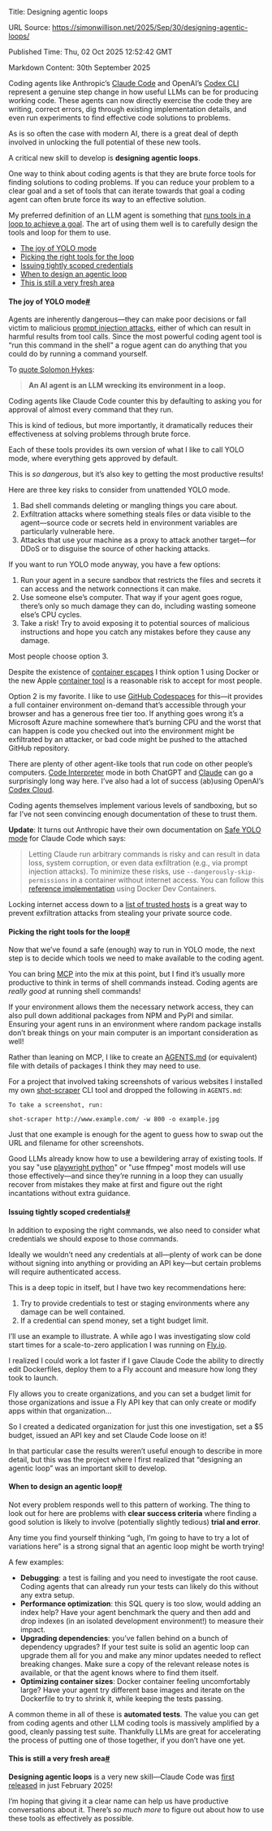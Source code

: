Title: Designing agentic loops

URL Source: https://simonwillison.net/2025/Sep/30/designing-agentic-loops/

Published Time: Thu, 02 Oct 2025 12:52:42 GMT

Markdown Content:
30th September 2025

Coding agents like Anthropic’s [Claude Code](https://claude.com/product/claude-code) and OpenAI’s [Codex CLI](https://github.com/openai/codex) represent a genuine step change in how useful LLMs can be for producing working code. These agents can now directly exercise the code they are writing, correct errors, dig through existing implementation details, and even run experiments to find effective code solutions to problems.

As is so often the case with modern AI, there is a great deal of depth involved in unlocking the full potential of these new tools.

A critical new skill to develop is **designing agentic loops**.

One way to think about coding agents is that they are brute force tools for finding solutions to coding problems. If you can reduce your problem to a clear goal and a set of tools that can iterate towards that goal a coding agent can often brute force its way to an effective solution.

My preferred definition of an LLM agent is something that [runs tools in a loop to achieve a goal](https://simonwillison.net/2025/Sep/18/agents/). The art of using them well is to carefully design the tools and loop for them to use.

*   [The joy of YOLO mode](https://simonwillison.net/2025/Sep/30/designing-agentic-loops/#the-joy-of-yolo-mode)
*   [Picking the right tools for the loop](https://simonwillison.net/2025/Sep/30/designing-agentic-loops/#picking-the-right-tools-for-the-loop)
*   [Issuing tightly scoped credentials](https://simonwillison.net/2025/Sep/30/designing-agentic-loops/#issuing-tightly-scoped-credentials)
*   [When to design an agentic loop](https://simonwillison.net/2025/Sep/30/designing-agentic-loops/#when-to-design-an-agentic-loop)
*   [This is still a very fresh area](https://simonwillison.net/2025/Sep/30/designing-agentic-loops/#this-is-still-a-very-fresh-area)

#### The joy of YOLO mode[#](https://simonwillison.net/2025/Sep/30/designing-agentic-loops/#the-joy-of-yolo-mode)

Agents are inherently dangerous—they can make poor decisions or fall victim to malicious [prompt injection attacks](https://simonwillison.net/tags/prompt-injection/), either of which can result in harmful results from tool calls. Since the most powerful coding agent tool is “run this command in the shell” a rogue agent can do anything that you could do by running a command yourself.

To [quote Solomon Hykes](https://simonwillison.net/2025/Jun/5/wrecking-its-environment-in-a-loop/):

> **An AI agent is an LLM wrecking its environment in a loop.**

Coding agents like Claude Code counter this by defaulting to asking you for approval of almost every command that they run.

This is kind of tedious, but more importantly, it dramatically reduces their effectiveness at solving problems through brute force.

Each of these tools provides its own version of what I like to call YOLO mode, where everything gets approved by default.

This is _so dangerous_, but it’s also key to getting the most productive results!

Here are three key risks to consider from unattended YOLO mode.

1.   Bad shell commands deleting or mangling things you care about.
2.   Exfiltration attacks where something steals files or data visible to the agent—source code or secrets held in environment variables are particularly vulnerable here.
3.   Attacks that use your machine as a proxy to attack another target—for DDoS or to disguise the source of other hacking attacks.

If you want to run YOLO mode anyway, you have a few options:

1.   Run your agent in a secure sandbox that restricts the files and secrets it can access and the network connections it can make.
2.   Use someone else’s computer. That way if your agent goes rogue, there’s only so much damage they can do, including wasting someone else’s CPU cycles.
3.   Take a risk! Try to avoid exposing it to potential sources of malicious instructions and hope you catch any mistakes before they cause any damage.

Most people choose option 3.

Despite the existence of [container escapes](https://attack.mitre.org/techniques/T1611/) I think option 1 using Docker or the new Apple [container tool](https://github.com/apple/container) is a reasonable risk to accept for most people.

Option 2 is my favorite. I like to use [GitHub Codespaces](https://github.com/features/codespaces) for this—it provides a full container environment on-demand that’s accessible through your browser and has a generous free tier too. If anything goes wrong it’s a Microsoft Azure machine somewhere that’s burning CPU and the worst that can happen is code you checked out into the environment might be exfiltrated by an attacker, or bad code might be pushed to the attached GitHub repository.

There are plenty of other agent-like tools that run code on other people’s computers. [Code Interpreter](https://simonwillison.net/tags/code-interpreter/) mode in both ChatGPT and [Claude](https://simonwillison.net/2025/Sep/9/claude-code-interpreter/) can go a surprisingly long way here. I’ve also had a lot of success (ab)using OpenAI’s [Codex Cloud](https://chatgpt.com/features/codex).

Coding agents themselves implement various levels of sandboxing, but so far I’ve not seen convincing enough documentation of these to trust them.

**Update**: It turns out Anthropic have their own documentation on [Safe YOLO mode](https://www.anthropic.com/engineering/claude-code-best-practices#d-safe-yolo-mode) for Claude Code which says:

> Letting Claude run arbitrary commands is risky and can result in data loss, system corruption, or even data exfiltration (e.g., via prompt injection attacks). To minimize these risks, use `--dangerously-skip-permissions` in a container without internet access. You can follow this [reference implementation](https://github.com/anthropics/claude-code/tree/main/.devcontainer) using Docker Dev Containers.

Locking internet access down to a [list of trusted hosts](https://github.com/anthropics/claude-code/blob/5062ed93fc67f9322f807ecbf391ae4376cf8e83/.devcontainer/init-firewall.sh#L66-L75) is a great way to prevent exfiltration attacks from stealing your private source code.

#### Picking the right tools for the loop[#](https://simonwillison.net/2025/Sep/30/designing-agentic-loops/#picking-the-right-tools-for-the-loop)

Now that we’ve found a safe (enough) way to run in YOLO mode, the next step is to decide which tools we need to make available to the coding agent.

You can bring [MCP](https://modelcontextprotocol.io/) into the mix at this point, but I find it’s usually more productive to think in terms of shell commands instead. Coding agents are _really good_ at running shell commands!

If your environment allows them the necessary network access, they can also pull down additional packages from NPM and PyPI and similar. Ensuring your agent runs in an environment where random package installs don’t break things on your main computer is an important consideration as well!

Rather than leaning on MCP, I like to create an [AGENTS.md](https://agents.md/) (or equivalent) file with details of packages I think they may need to use.

For a project that involved taking screenshots of various websites I installed my own [shot-scraper](https://shot-scraper.datasette.io/) CLI tool and dropped the following in `AGENTS.md`:

```
To take a screenshot, run:

shot-scraper http://www.example.com/ -w 800 -o example.jpg
```

Just that one example is enough for the agent to guess how to swap out the URL and filename for other screenshots.

Good LLMs already know how to use a bewildering array of existing tools. If you say "use [playwright python](https://playwright.dev/python/)" or "use ffmpeg" most models will use those effectively—and since they’re running in a loop they can usually recover from mistakes they make at first and figure out the right incantations without extra guidance.

#### Issuing tightly scoped credentials[#](https://simonwillison.net/2025/Sep/30/designing-agentic-loops/#issuing-tightly-scoped-credentials)

In addition to exposing the right commands, we also need to consider what credentials we should expose to those commands.

Ideally we wouldn’t need any credentials at all—plenty of work can be done without signing into anything or providing an API key—but certain problems will require authenticated access.

This is a deep topic in itself, but I have two key recommendations here:

1.   Try to provide credentials to test or staging environments where any damage can be well contained.
2.   If a credential can spend money, set a tight budget limit.

I’ll use an example to illustrate. A while ago I was investigating slow cold start times for a scale-to-zero application I was running on [Fly.io](https://fly.io/).

I realized I could work a lot faster if I gave Claude Code the ability to directly edit Dockerfiles, deploy them to a Fly account and measure how long they took to launch.

Fly allows you to create organizations, and you can set a budget limit for those organizations and issue a Fly API key that can only create or modify apps within that organization...

So I created a dedicated organization for just this one investigation, set a $5 budget, issued an API key and set Claude Code loose on it!

In that particular case the results weren’t useful enough to describe in more detail, but this was the project where I first realized that “designing an agentic loop” was an important skill to develop.

#### When to design an agentic loop[#](https://simonwillison.net/2025/Sep/30/designing-agentic-loops/#when-to-design-an-agentic-loop)

Not every problem responds well to this pattern of working. The thing to look out for here are problems with **clear success criteria** where finding a good solution is likely to involve (potentially slightly tedious) **trial and error**.

Any time you find yourself thinking “ugh, I’m going to have to try a lot of variations here” is a strong signal that an agentic loop might be worth trying!

A few examples:

*   **Debugging**: a test is failing and you need to investigate the root cause. Coding agents that can already run your tests can likely do this without any extra setup.
*   **Performance optimization**: this SQL query is too slow, would adding an index help? Have your agent benchmark the query and then add and drop indexes (in an isolated development environment!) to measure their impact.
*   **Upgrading dependencies**: you’ve fallen behind on a bunch of dependency upgrades? If your test suite is solid an agentic loop can upgrade them all for you and make any minor updates needed to reflect breaking changes. Make sure a copy of the relevant release notes is available, or that the agent knows where to find them itself.
*   **Optimizing container sizes**: Docker container feeling uncomfortably large? Have your agent try different base images and iterate on the Dockerfile to try to shrink it, while keeping the tests passing.

A common theme in all of these is **automated tests**. The value you can get from coding agents and other LLM coding tools is massively amplified by a good, cleanly passing test suite. Thankfully LLMs are great for accelerating the process of putting one of those together, if you don’t have one yet.

#### This is still a very fresh area[#](https://simonwillison.net/2025/Sep/30/designing-agentic-loops/#this-is-still-a-very-fresh-area)

**Designing agentic loops** is a very new skill—Claude Code was [first released](https://www.anthropic.com/news/claude-3-7-sonnet) in just February 2025!

I’m hoping that giving it a clear name can help us have productive conversations about it. There’s _so much more_ to figure out about how to use these tools as effectively as possible.
